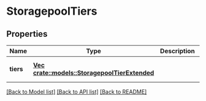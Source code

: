 # StoragepoolTiers

## Properties
Name | Type | Description | Notes
------------ | ------------- | ------------- | -------------
**tiers** | [**Vec <crate::models::StoragepoolTierExtended>**](StoragepoolTierExtended.md) |  | [optional] [default to null]

[[Back to Model list]](../README.md#documentation-for-models) [[Back to API list]](../README.md#documentation-for-api-endpoints) [[Back to README]](../README.md)


